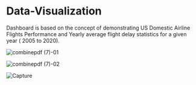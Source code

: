 # Data-Visualization
Dashboard is based on the concept of demonstrating US Domestic Airline Flights Performance and Yearly average flight delay statistics for a given year ( 2005 to 2020). 


![combinepdf (7)-01](https://user-images.githubusercontent.com/80988838/159486245-c106259d-8a33-4dd6-a4b3-0848eda8cb4a.jpg)

![combinepdf (7)-02](https://user-images.githubusercontent.com/80988838/159486280-99402e6f-72df-41a3-96ab-5b5665c24215.jpg)

![Capture](https://user-images.githubusercontent.com/80988838/159486313-68677203-f628-47ab-8807-9ce18645a01e.PNG)
